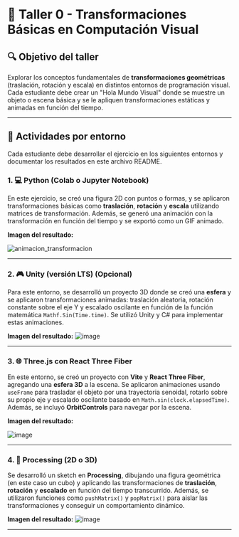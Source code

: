 # 🧪 Taller 0 - Transformaciones Básicas en Computación Visual

## 🔍 Objetivo del taller

Explorar los conceptos fundamentales de **transformaciones geométricas** (traslación, rotación y escala) en distintos entornos de programación visual. Cada estudiante debe crear un "Hola Mundo Visual" donde se muestre un objeto o escena básica y se le apliquen transformaciones estáticas y animadas en función del tiempo.

---

## 🔹 Actividades por entorno

Cada estudiante debe desarrollar el ejercicio en los siguientes entornos y documentar los resultados en este archivo README.

### 1. 💻 **Python (Colab o Jupyter Notebook)**
En este ejercicio, se creó una figura 2D con puntos o formas, y se aplicaron transformaciones básicas como **traslación**, **rotación** y **escala** utilizando matrices de transformación. Además, se generó una animación con la transformación en función del tiempo y se exportó como un GIF animado.

**Imagen del resultado:**

![animacion_transformacion](https://github.com/user-attachments/assets/4357d199-de3a-46bf-a994-cd0995ae60d1)


---

### 2. 🎮 **Unity (versión LTS) (Opcional)**
Para este entorno, se desarrolló un proyecto 3D donde se creó una **esfera** y se aplicaron transformaciones animadas: traslación aleatoria, rotación constante sobre el eje Y y escalado oscilante en función de la función matemática `Mathf.Sin(Time.time)`. Se utilizó Unity y C# para implementar estas animaciones.

**Imagen del resultado:**
![image](https://github.com/user-attachments/assets/1c178fe3-274c-4dd7-b398-0685c2bc19b2)


---

### 3. 🌐 **Three.js con React Three Fiber**
En este entorno, se creó un proyecto con **Vite** y **React Three Fiber**, agregando una **esfera 3D** a la escena. Se aplicaron animaciones usando `useFrame` para trasladar el objeto por una trayectoria senoidal, rotarlo sobre su propio eje y escalado oscilante basado en `Math.sin(clock.elapsedTime)`. Además, se incluyó **OrbitControls** para navegar por la escena.

**Imagen del resultado:**

![image](https://github.com/user-attachments/assets/41f81a84-a48f-477a-b3bf-f656a34f777a)


---

### 4. 🎨 **Processing (2D o 3D)**
Se desarrolló un sketch en **Processing**, dibujando una figura geométrica (en este caso un cubo) y aplicando las transformaciones de **traslación**, **rotación** y **escalado** en función del tiempo transcurrido. Además, se utilizaron funciones como `pushMatrix()` y `popMatrix()` para aislar las transformaciones y conseguir un comportamiento dinámico.

**Imagen del resultado:**
![image](https://github.com/user-attachments/assets/44a755f5-55f6-4ad9-a9d2-66f3f0d2df73)


---
